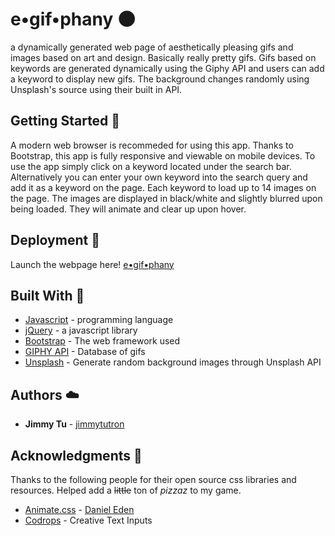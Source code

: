 # e•gif•phany :new_moon:
a dynamically generated web page of aesthetically pleasing gifs and images based on art and design. Basically really pretty gifs.
Gifs based on keywords are generated dynamically using the Giphy API and users can add a keyword to display new gifs. The background changes randomly using Unsplash's source using their built in API.


 
## Getting Started :leaves:

A modern web browser is recommeded for using this app. Thanks to Bootstrap, this app is fully responsive and viewable on mobile devices. To use the app simply click on a keyword located under the search bar. Alternatively you can enter your own keyword into the search query and add it as a keyword on the page. Each keyword to load up to 14 images on the page. The images are displayed in black/white and slightly blurred upon being loaded. They will animate and clear up upon hover. 


## Deployment :blossom:
Launch the webpage here! [e•gif•phany](https://jimmytutron.github.io/eGIFphany/) 

## Built With :fallen_leaf:

* [Javascript](https://www.javascript.com/) - programming language
* [jQuery](https://jquery.com/) - a javascript library
* [Bootstrap](https://getbootstrap.com/) - The web framework used
* [GIPHY API](https://developers.giphy.com/) - Database of gifs
* [Unsplash](https://source.unsplash.com/) - Generate random background images through Unsplash API

## Authors :cloud:

* **Jimmy Tu** - [jimmytutron](https://github.com/jimmytutron)


## Acknowledgments :pray:

Thanks to the following people for their open source css libraries and resources. Helped add a ~~little~~ ton of *_pizzaz_* to my game.

* [Animate.css](https://daneden.github.io/animate.css/) - [Daniel Eden](https://daneden.me/)
* [Codrops](https://tympanus.net/codrops/2015/01/08/inspiration-text-input-effects/) - Creative Text Inputs


